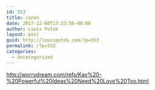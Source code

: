 ```yaml
---
id: 553
title: canon
date: 2017-12-08T17:23:56-08:00
author: Louis Potok
layout: post
guid: http://louispotok.com/?p=553
permalink: /?p=553
categories:
  - Uncategorized
---
```

http://worrydream.com/refs/Kay%20-%20Powerful%20Ideas%20Need%20Love%20Too.html